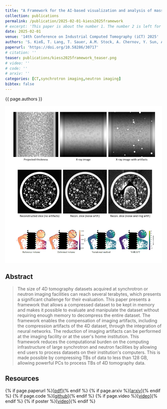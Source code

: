 ```yaml
---
title: "A Framework for the AI-based visualization and analysis of massive amounts of 4D tomography data for end users of beamlines"
collection: publications
permalink: /publication/2025-02-01-kiess2025framework
# excerpt: 'This paper is about the number 1. The number 2 is left for future work.'
date: 2025-02-01
venue: '14th Conference on Industrial Computed Tomography (iCT) 2025'
authors: 'S. Kieß, T. Lang, T. Sauer, A.M. Stock, A. Chernov, Y. Sun, A. Maier, T. Faragó, A. Ershov, G. Lefloch, G. Silva, T. Baumbach, S. Zabler, A. Hölzing, K. Dremel, A.R. Durmaz, A. Thomas, I. Manke, N. Kardjilov, T. Arlt, <b>T.M. Wong</b>, R. Willumeit-Römer, J. Moosmann, B. Zeller-Plumhoff, D. Froning, S. Simon'
paperurl: 'https://doi.org/10.58286/30717'
# citation: ''
teaser: publications/kiess2025framework_teaser.png
# video: ''
# code: ''
# arxiv: ''
categories: [CT,synchrotron imaging,neutron imaging]
bibtex: false
---
```


{{ page.authors }}

<img class="pub_teaser" src="../images/publications/kiess2025framework_teaser.png" alt="Teaser Image" />

## Abstract
> The size of 4D tomography datasets acquired at synchrotron or neutron imaging facilities can reach several terabytes, which presents a significant challenge for their evaluation. This paper presents a framework that allows a compressed dataset to be kept in memory and makes it possible to evaluate and manipulate the dataset without requiring enough memory to decompress the entire dataset. The framework enables the compensation of imaging artifacts, including the compression artifacts of the 4D dataset, through the integration of neural networks. The reduction of imaging artifacts can be performed at the imaging facility or at the user's home institution. This framework reduces the computational burden on the computing infrastructure of large synchrotron and neutron facilities by allowing end users to process datasets on their institution's computers. This is made possible by compressing TBs of data to less than 128 GB, allowing powerful PCs to process TBs of 4D tomography data. 

## Resources

{% if page.paperurl %}<a href=" {{ page.paperurl }} ">[pdf]</a>{% endif %} {% if page.arxiv %}<a href=" {{ page.arxiv }} ">[arxiv]</a>{% endif %} {% if page.code %}<a href=" {{ page.code }} ">[github]</a>{% endif %} {% if page.video %}<a href=" {{ page.video }} ">[video]</a>{% endif %} {% if poster %}<a href=" {{ page.poster }} ">[video]</a>{% endif %}


<!-- ## Bibtex

    @InProceedings{moosmann2024machine,
        title       = {Machine learning for the reconstruction and analysis of synchrotron-radiation tomography data},
        author      = {Moosmann, Julian P and Irvine, Sarah and Hailu, Dawit and Kazimi, Bashir and Wong, Tak and Yang, Xiaogang and Heuser, Philipp and Jentschke, Thomas and Kulvait, Vojtech and Zeller-Plumhoff, Berit and others},
        booktitle   = {Developments in X-Ray Tomography XV},
        volume      = {13152},
        pages       = {131520Z},
        year        = {2024},
        organization= {SPIE}
    } -->